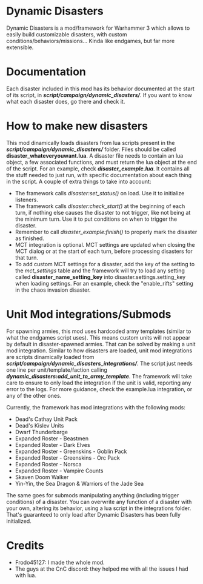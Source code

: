 # Dynamic Disasters

Dynamic Disasters is a mod/framework for Warhammer 3 which allows to easily build customizable disasters, with custom conditions/behaviors/missions... Kinda like endgames, but far more extensible.

# Documentation

Each disaster included in this mod has its behavior documented at the start of its script, in ***script/campaign/dynamic_disasters/***. If you want to know what each disaster does, go there and check it.

# How to make new disasters

This mod dinamically loads disasters from lua scripts present in the ***script/campaign/dynamic_disasters/*** folder. Files should be called **disaster_whateveryouwant.lua**. A disaster file needs to contain an lua object, a few associated functions, and must return the lua object at the end of the script. For an example, check ***disaster_example.lua***. It contains all the stuff needed to just run, with specific documentation about each thing in the script. A couple of extra things to take into account:

* The framework calls *disaster:set_status()* on load. Use it to initialize listeners.
* The framework calls *disaster:check_start()* at the beginning of each turn, if nothing else causes the disaster to not trigger, like not being at the minimum turn. Use it to put conditions on when to trigger the disaster.
* Remember to call *disaster_example:finish()* to properly mark the disaster as finished.
* MCT integration is optional. MCT settings are updated when closing the MCT dialog or at the start of each turn, before processing disasters for that turn.
* To add custom MCT settings for a disaster, add the key of the setting to the *mct_settings* table and the framework will try to load any setting called **disaster_name_setting_key** into disaster.settings.setting_key when loading settings. For an example, check the "enable_rifts" setting in the chaos invasion disaster.

# Unit Mod integrations/Submods

For spawning armies, this mod uses hardcoded army templates (similar to what the endgames script uses). This means custom units will not appear by default in disaster-spawned armies. That can be solved by making a unit mod integration. Similar to how disasters are loaded, unit mod integrations are scripts dinamically loaded from ***script/campaign/dynamic_disasters_integrations/***. The script just needs one line per unit/template/faction calling ***dynamic_disasters:add_unit_to_army_template***. The framework will take care to ensure to only load the integration if the unit is valid, reporting any error to the logs. For more guidance, check the example.lua integration, or any of the other ones.

Currently, the framework has mod integrations with the following mods:

* Dead's Cathay Unit Pack
* Dead's Kislev Units
* Dwarf Thunderbarge
* Expanded Roster - Beastmen
* Expanded Roster - Dark Elves
* Expanded Roster - Greenskins - Goblin Pack
* Expanded Roster - Greenskins - Orc Pack
* Expanded Roster - Norsca
* Expanded Roster - Vampire Counts
* Skaven Doom Walker
* Yin-Yin, the Sea Dragon & Warriors of the Jade Sea

The same goes for submods manipulating anything (including trigger conditions) of a disaster. You can overwrite any function of a disaster with your own, altering its behavior, using a lua script in the integrations folder. That's guaranteed to only load after Dynamic Disasters has been fully initialized.

# Credits

* Frodo45127: I made the whole mod.
* The guys at the CnC discord: they helped me with all the issues I had with lua.
